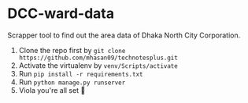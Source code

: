 # DCC-ward-data
Scrapper tool to find out the area data of Dhaka North City Corporation.

1. Clone the repo first by ```git clone https://github.com/mhasan09/technotesplus.git```
2. Activate the virtualenv by  ```venv/Scripts/activate```
3. Run ```pip install -r requirements.txt```
4. Run ```python manage.py runserver```
5. Viola you're all set 🚀

